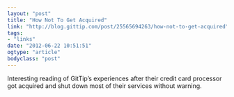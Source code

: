 ```yaml
---
layout: "post"
title: "How Not To Get Acquired"
link: "http://blog.gittip.com/post/25565694263/how-not-to-get-acquired"
tags: 
- "links"
date: "2012-06-22 10:51:51"
ogtype: "article"
bodyclass: "post"
---
```


Interesting reading of GitTip’s experiences after their credit card processor got acquired and shut down most of their services without warning.